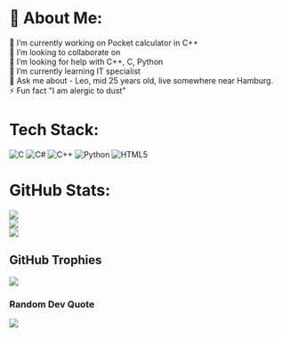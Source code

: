 # 💫 About Me:
🔭 I’m currently working on Pocket calculator in C++ <br>
👯 I’m looking to collaborate on<br>
🤝 I’m looking for help with C++, C, Python<br>
🌱 I’m currently learning IT specialist<br>
💬 Ask me about - Leo, mid 25 years old, live somewhere near Hamburg.<br>
⚡ Fun fact "I am alergic to dust"

#  Tech Stack:
![C](https://img.shields.io/badge/c-%2300599C.svg?style=for-the-badge&logo=c&logoColor=white) ![C#](https://img.shields.io/badge/c%23-%23239120.svg?style=for-the-badge&logo=c-sharp&logoColor=white) ![C++](https://img.shields.io/badge/c++-%2300599C.svg?style=for-the-badge&logo=c%2B%2B&logoColor=white) ![Python](https://img.shields.io/badge/python-3670A0?style=for-the-badge&logo=python&logoColor=ffdd54) ![HTML5](https://img.shields.io/badge/html5-%23E34F26.svg?style=for-the-badge&logo=html5&logoColor=white) 
#  GitHub Stats:
![](https://github-readme-stats.vercel.app/api?username=daitosgithub&theme=dark&hide_border=false&include_all_commits=true&count_private=true)<br/>
![](https://github-readme-streak-stats.herokuapp.com/?user=daitosgithub&theme=dark&hide_border=false)<br/>
![](https://github-readme-stats.vercel.app/api/top-langs/?username=daitosgithub&theme=dark&hide_border=false&include_all_commits=true&count_private=true&layout=compact)

##  GitHub Trophies
![](https://github-profile-trophy.vercel.app/?username=daitosgithub&theme=radical&no-frame=false&no-bg=true&margin-w=4)

###  Random Dev Quote
![](https://quotes-github-readme.vercel.app/api?type=horizontal&theme=radical)



